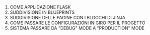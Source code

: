 1. COME APPLICAZIONE FLASK
2. SUDDIVISIONE IN BLUEPRINTS
3. SUDDIVISIONE DELLE PAGINE CON I BLOCCHI DI JINJA
4. COME PASSARE LE CONFIGURAZIONI IN GIRO PER IL PROGETTO
5. SISTEMA PASSARE DA "DEBUG" MODE A "PRODUCTION" MODE





